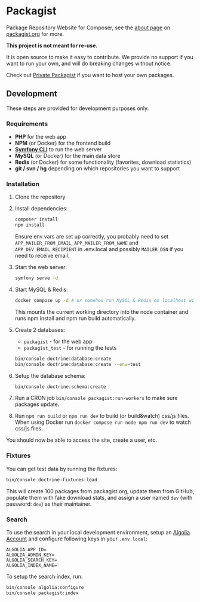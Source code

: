 # Packagist

Package Repository Website for Composer, see the
[about page](https://packagist.org/about) on
[packagist.org](https://packagist.org/) for more.

**This project is not meant for re-use.**

It is open source to make it easy to contribute. We provide no support
if you want to run your own, and will do breaking changes without notice.

Check out [Private Packagist](https://packagist.com/) if you want to
host your own packages.

## Development

These steps are provided for development purposes only.

### Requirements

- **PHP** for the web app
- **NPM** (or Docker) for the frontend build
- **[Symfony CLI](https://symfony.com/download)** to run the web server
- **MySQL** (or Docker) for the main data store
- **Redis** (or Docker) for some functionality (favorites, download statistics)
- **git / svn / hg** depending on which repositories you want to support

### Installation

1. Clone the repository
2. Install dependencies:
   ```bash
   composer install
   npm install
   ```
   Ensure env vars are set up correctly, you probably need to set `APP_MAILER_FROM_EMAIL`, `APP_MAILER_FROM_NAME` and `APP_DEV_EMAIL_RECIPIENT` in .env.local and possibly `MAILER_DSN` if you need to receive email.

3. Start the web server:
   ```bash
   symfony serve -d
   ```

4. Start MySQL & Redis:
   ```bash
   docker compose up -d # or somehow run MySQL & Redis on localhost without Docker
   ```
   This mounts the current working directory into the node container and runs npm install and npm run build automatically.

5. Create 2 databases:
    - `packagist` - for the web app
    - `packagist_test` - for running the tests
   ```bash
   bin/console doctrine:database:create
   bin/console doctrine:database:create --env=test
   ```

6. Setup the database schema:
   ```bash
   bin/console doctrine:schema:create
   ```

7. Run a CRON job `bin/console packagist:run-workers` to make sure packages update.

8. Run `npm run build` or `npm run dev` to build (or build&watch) css/js files. When using Docker run `docker compose run node npm run dev` to watch css/js files.

You should now be able to access the site, create a user, etc.

### Fixtures

You can get test data by running the fixtures:

```bash
bin/console doctrine:fixtures:load
 ```

This will create 100 packages from packagist.org, update them from GitHub,
populate them with fake download stats, and assign a user named `dev`
(with password: `dev`) as their maintainer.

### Search

To use the search in your local development environment, setup an
[Algolia Account](https://www.algolia.com/) and configure following keys
in your `.env.local`:

```dotenv
ALGOLIA_APP_ID=
ALGOLIA_ADMIN_KEY=
ALGOLIA_SEARCH_KEY=
ALGOLIA_INDEX_NAME=
```

To setup the search index, run:

```bash
bin/console algolia:configure
bin/console packagist:index
```
